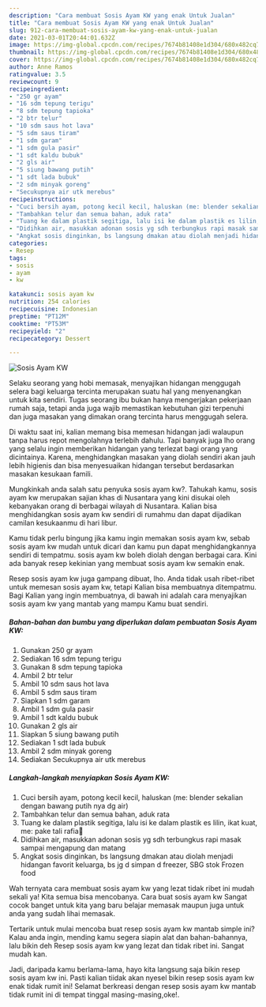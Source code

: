 ```yaml
---
description: "Cara membuat Sosis Ayam KW yang enak Untuk Jualan"
title: "Cara membuat Sosis Ayam KW yang enak Untuk Jualan"
slug: 912-cara-membuat-sosis-ayam-kw-yang-enak-untuk-jualan
date: 2021-03-01T20:44:01.632Z
image: https://img-global.cpcdn.com/recipes/7674b81408e1d304/680x482cq70/sosis-ayam-kw-foto-resep-utama.jpg
thumbnail: https://img-global.cpcdn.com/recipes/7674b81408e1d304/680x482cq70/sosis-ayam-kw-foto-resep-utama.jpg
cover: https://img-global.cpcdn.com/recipes/7674b81408e1d304/680x482cq70/sosis-ayam-kw-foto-resep-utama.jpg
author: Anne Ramos
ratingvalue: 3.5
reviewcount: 9
recipeingredient:
- "250 gr ayam"
- "16 sdm tepung terigu"
- "8 sdm tepung tapioka"
- "2 btr telur"
- "10 sdm saus hot lava"
- "5 sdm saus tiram"
- "1 sdm garam"
- "1 sdm gula pasir"
- "1 sdt kaldu bubuk"
- "2 gls air"
- "5 siung bawang putih"
- "1 sdt lada bubuk"
- "2 sdm minyak goreng"
- "Secukupnya air utk merebus"
recipeinstructions:
- "Cuci bersih ayam, potong kecil kecil, haluskan (me: blender sekalian dengan bawang putih nya dg air)"
- "Tambahkan telur dan semua bahan, aduk rata"
- "Tuang ke dalam plastik segitiga, lalu isi ke dalam plastik es lilin, ikat kuat, me: pake tali rafia🤭"
- "Didihkan air, masukkan adonan sosis yg sdh terbungkus rapi masak sampai mengapung dan matang"
- "Angkat sosis dinginkan, bs langsung dmakan atau diolah menjadi hidangan favorit keluarga, bs jg d simpan d freezer, SBG stok Frozen food"
categories:
- Resep
tags:
- sosis
- ayam
- kw

katakunci: sosis ayam kw 
nutrition: 254 calories
recipecuisine: Indonesian
preptime: "PT12M"
cooktime: "PT53M"
recipeyield: "2"
recipecategory: Dessert

---
```



![Sosis Ayam KW](https://img-global.cpcdn.com/recipes/7674b81408e1d304/680x482cq70/sosis-ayam-kw-foto-resep-utama.jpg)

Selaku seorang yang hobi memasak, menyajikan hidangan menggugah selera bagi keluarga tercinta merupakan suatu hal yang menyenangkan untuk kita sendiri. Tugas seorang ibu bukan hanya mengerjakan pekerjaan rumah saja, tetapi anda juga wajib memastikan kebutuhan gizi terpenuhi dan juga masakan yang dimakan orang tercinta harus menggugah selera.

Di waktu  saat ini, kalian memang bisa memesan hidangan jadi walaupun tanpa harus repot mengolahnya terlebih dahulu. Tapi banyak juga lho orang yang selalu ingin memberikan hidangan yang terlezat bagi orang yang dicintainya. Karena, menghidangkan masakan yang diolah sendiri akan jauh lebih higienis dan bisa menyesuaikan hidangan tersebut berdasarkan masakan kesukaan famili. 



Mungkinkah anda salah satu penyuka sosis ayam kw?. Tahukah kamu, sosis ayam kw merupakan sajian khas di Nusantara yang kini disukai oleh kebanyakan orang di berbagai wilayah di Nusantara. Kalian bisa menghidangkan sosis ayam kw sendiri di rumahmu dan dapat dijadikan camilan kesukaanmu di hari libur.

Kamu tidak perlu bingung jika kamu ingin memakan sosis ayam kw, sebab sosis ayam kw mudah untuk dicari dan kamu pun dapat menghidangkannya sendiri di tempatmu. sosis ayam kw boleh diolah dengan berbagai cara. Kini ada banyak resep kekinian yang membuat sosis ayam kw semakin enak.

Resep sosis ayam kw juga gampang dibuat, lho. Anda tidak usah ribet-ribet untuk memesan sosis ayam kw, tetapi Kalian bisa membuatnya ditempatmu. Bagi Kalian yang ingin membuatnya, di bawah ini adalah cara menyajikan sosis ayam kw yang mantab yang mampu Kamu buat sendiri.

<!--inarticleads1-->

##### Bahan-bahan dan bumbu yang diperlukan dalam pembuatan Sosis Ayam KW:

1. Gunakan 250 gr ayam
1. Sediakan 16 sdm tepung terigu
1. Gunakan 8 sdm tepung tapioka
1. Ambil 2 btr telur
1. Ambil 10 sdm saus hot lava
1. Ambil 5 sdm saus tiram
1. Siapkan 1 sdm garam
1. Ambil 1 sdm gula pasir
1. Ambil 1 sdt kaldu bubuk
1. Gunakan 2 gls air
1. Siapkan 5 siung bawang putih
1. Sediakan 1 sdt lada bubuk
1. Ambil 2 sdm minyak goreng
1. Sediakan Secukupnya air utk merebus




<!--inarticleads2-->

##### Langkah-langkah menyiapkan Sosis Ayam KW:

1. Cuci bersih ayam, potong kecil kecil, haluskan (me: blender sekalian dengan bawang putih nya dg air)
1. Tambahkan telur dan semua bahan, aduk rata
1. Tuang ke dalam plastik segitiga, lalu isi ke dalam plastik es lilin, ikat kuat, me: pake tali rafia🤭
1. Didihkan air, masukkan adonan sosis yg sdh terbungkus rapi masak sampai mengapung dan matang
1. Angkat sosis dinginkan, bs langsung dmakan atau diolah menjadi hidangan favorit keluarga, bs jg d simpan d freezer, SBG stok Frozen food




Wah ternyata cara membuat sosis ayam kw yang lezat tidak ribet ini mudah sekali ya! Kita semua bisa mencobanya. Cara buat sosis ayam kw Sangat cocok banget untuk kita yang baru belajar memasak maupun juga untuk anda yang sudah lihai memasak.

Tertarik untuk mulai mencoba buat resep sosis ayam kw mantab simple ini? Kalau anda ingin, mending kamu segera siapin alat dan bahan-bahannya, lalu bikin deh Resep sosis ayam kw yang lezat dan tidak ribet ini. Sangat mudah kan. 

Jadi, daripada kamu berlama-lama, hayo kita langsung saja bikin resep sosis ayam kw ini. Pasti kalian tiidak akan nyesel bikin resep sosis ayam kw enak tidak rumit ini! Selamat berkreasi dengan resep sosis ayam kw mantab tidak rumit ini di tempat tinggal masing-masing,oke!.

